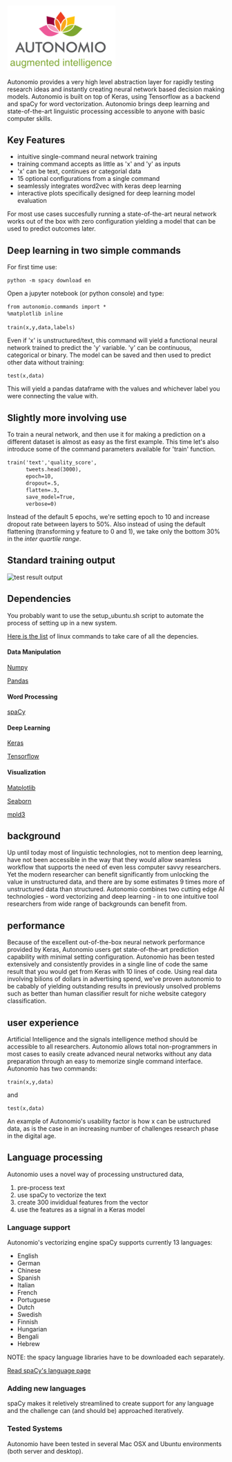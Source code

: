 <img src="./docs/autonomio_logo_new.png"  width="250">

Autonomio provides a very high level abstraction layer for rapidly testing research ideas and instantly creating neural network based decision making models. Autonomio is built on top of Keras, using Tensorflow as a backend and spaCy for word vectorization. Autonomio brings deep learning and state-of-the-art linguistic processing accessible to anyone with basic computer skills. 

## Key Features

- intuitive single-command neural network training
- training command accepts as little as 'x' and 'y' as inputs 
- 'x' can be text, continues or categorial data
- 15 optional configurations from a single command
- seamlessly integrates word2vec with keras deep learning
- interactive plots specifically designed for deep learning model evaluation

For most use cases succesfully running a state-of-the-art neural network works out of the box with zero configuration yielding a model that can be used to predict outcomes later. 

## Deep learning in two simple commands

For first time use: 

    python -m spacy download en

Open a jupyter notebook (or python console) and type: 

    from autonomio.commands import *
    %matplotlib inline
    
    train(x,y,data,labels)
    
Even if 'x' is unstructured/text, this command will yield a functional neural network trained to predict the 'y' variable. 'y' can be continuous, categorical or binary. The model can be saved and then used to predict other data without training:

    test(x,data)
    
This will yield a pandas dataframe with the values and whichever label you were connecting the value with.     

## Slightly more involving use

To train a neural network, and then use it for making a prediction on a different dataset is almost as easy as the first example. This time let's also introduce some of the command parameters available for 'train' function. 

    train('text','quality_score',
          tweets.head(3000),
          epoch=10,
          dropout=.5,
          flatten=.3,
          save_model=True,
          verbose=0)

Instead of the default 5 epochs, we're setting epoch to 10 and increase dropout rate between layers to 50%. Also instead of using the default flattening (transforming y feature to 0 and 1), we take only the bottom 30% in the *inter quartile range*. 

## Standard training output

![test result output](http://i.imgur.com/i4MkYmo.png)


## Dependencies 

You probably want to use the setup_ubuntu.sh script to automate the process of setting up in a new system.

[Here is the list](./docs/dependencies_linux.md) of linux commands to take care of all the depencies. 

#### Data Manipulation

[Numpy](http://www.numpy.org/)

[Pandas](http://pandas.pydata.org/)

#### Word Processing

[spaCy](https://spacy.io/)

#### Deep Learning

[Keras](http://keras.io)

[Tensorflow](https://www.tensorflow.org/)

#### Visualization

[Matplotlib](http://matplotlib.org/)

[Seaborn](http://seaborn.pydata.org/)

[mpld3](http://mpld3.github.io/)


## background 

Up until today most of linguistic technologies, not to mention deep learning, have not been accessible in the way that they would allow seamless workflow that supports the need of even less computer savvy researchers. Yet the modern researcher can benefit significantly from unlocking the value in unstructured data, and there are by some estimates 9 times more of unstructured data than structured. Autonomio combines two cutting edge AI technologies - word vectorizing and deep learning - in to one intuitive tool researchers from wide range of backgrounds can benefit from.

## performance

Because of the excellent out-of-the-box neural network performance provided by Keras, Autonomio users get state-of-the-art prediction capability with minimal setting configuration. Autonomio has been tested extensively and consistently provides in a single line of code the same result that you would get from Keras with 10 lines of code. Using real data involving bilions of dollars in advertising spend, we've proven autonomio to be cabably of yielding outstanding results in previously unsolved problems such as better than human classifier result for niche website category classification.

## user experience

Artificial Intelligence and the signals intelligence method should be accessible to all researchers. Autonomio allows total non-programmers in most cases to easily create advanced neural networks without any data preparation through an easy to memorize single command interface. Autonomio has two commands:

    train(x,y,data)

and

    test(x,data)
    
An example of Autonomio's usability factor is how x can be ustructured data, as is the case in an increasing number of challenges research phase in the digital age. 

## Language processing

Autonomio uses a novel way of processing unstructured data, 

1) pre-process text 
2) use spaCy to vectorize the text 
3) create 300 invididual features from the vector
4) use the features as a signal in a Keras model 


### Language support

Autonomio's vectorizing engine spaCy supports currently 13 languages: 

- English
- German
- Chinese
- Spanish
- Italian
- French
- Portuguese
- Dutch
- Swedish
- Finnish
- Hungarian
- Bengali
- Hebrew

NOTE: the spacy language libraries have to be downloaded each separately.

[Read spaCy's language page](https://spacy.io/docs/api/language-models)


### Adding new languages 

spaCy makes it reletively streamlined to create support for any language and the challenge can (and should be) approached iteratively. 

### Tested Systems

Autonomio have been tested in several Mac OSX and Ubuntu environments (both server and desktop). 
